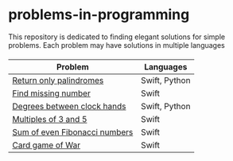 # problems-in-programming

This repository is dedicated to finding elegant solutions for simple problems. Each problem may have solutions in multiple languages

####

| Problem	| Languages  	|
|---	|---	|
| [Return only palindromes](problems/palindromes/README.md) |   Swift, Python	   |
| [Find missing number](problems/missing_number/README.md) |   Swift	   |
| [Degrees between clock hands](problems/clock_hands/README.md) |   Swift, Python	   |
| [Multiples of 3 and 5](problems/multiples_of_3_and_5/README.md) |   Swift	   |
| [Sum of even Fibonacci numbers](problems/even_fibonacci/README.md) |   Swift	   |
| [Card game of War](problems/war/README.md) | Swift |
